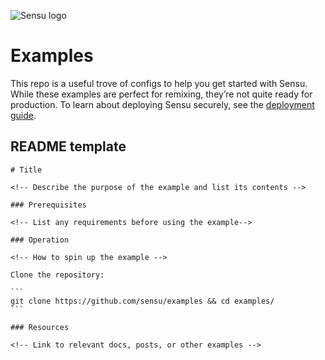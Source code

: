 ![Sensu logo](https://raw.githubusercontent.com/sensu/sandbox/master/images/sensu-logo.png)

# Examples

This repo is a useful trove of configs to help you get started with Sensu.
While these examples are perfect for remixing, they’re not quite ready for production.
To learn about deploying Sensu securely, see the [deployment guide](https://docs.sensu.io/sensu-go/latest/guides/securing-sensu/).

## README template

    # Title

    <!-- Describe the purpose of the example and list its contents -->

    ### Prerequisites

    <!-- List any requirements before using the example-->

    ### Operation

    <!-- How to spin up the example -->

    Clone the repository:

    ```
    git clone https://github.com/sensu/examples && cd examples/
    ```

    ### Resources

    <!-- Link to relevant docs, posts, or other examples -->
